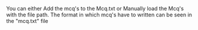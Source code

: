 You can either Add the mcq's to the Mcq.txt or Manually load the Mcq's with the file path.
The format in which mcq's have to written can be seen in the "mcq.txt" file
